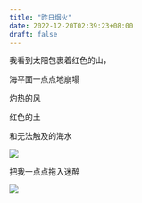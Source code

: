 ```yaml
---
title: "昨日烟火"
date: 2022-12-20T02:39:23+08:00
draft: false
---
```



我看到太阳包裹着红色的山，

海平面一点点地崩塌

灼热的风

红色的土

和无法触及的海水

![](/images/12.jpg)

把我一点点拖入迷醉

![](/images/56.jpg)
